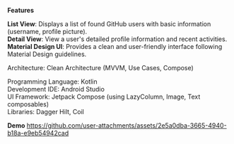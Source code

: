 **Features**

**List View**: Displays a list of found GitHub users with basic information (username, profile picture).  
**Detail View**: View a user's detailed profile information and recent activities.
**Material Design UI**: Provides a clean and user-friendly interface following Material Design guidelines.

Architecture: Clean Architecture (MVVM, Use Cases, Compose)

Programming Language: Kotlin  
Development IDE: Android Studio  
UI Framework: Jetpack Compose (using LazyColumn, Image, Text composables)  
Libraries: Dagger Hilt, Coil

**Demo**
https://github.com/user-attachments/assets/2e5a0dba-3665-4940-b18a-e9eb54942cad

